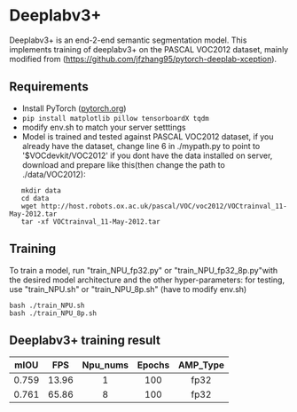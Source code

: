 # Deeplabv3+

Deeplabv3+ is an end-2-end semantic segmentation model. This implements training of deeplabv3+ on the PASCAL VOC2012 dataset, mainly modified from (https://github.com/jfzhang95/pytorch-deeplab-xception).


## Requirements

- Install PyTorch ([pytorch.org](http://pytorch.org))
- `pip install matplotlib pillow tensorboardX tqdm`
- modify env.sh to match your server setttings
- Model is trained and tested against PASCAL VOC2012 dataset, if you already have the dataset, change line 6 in ./mypath.py to point to '$VOCdevkit/VOC2012'
  if you dont have the data installed on server, download and prepare like this(then change the path to ./data/VOC2012): 
```
   mkdir data
   cd data
   wget http://host.robots.ox.ac.uk/pascal/VOC/voc2012/VOCtrainval_11-May-2012.tar
   tar -xf VOCtrainval_11-May-2012.tar
```
## Training

To train a model, run "train_NPU_fp32.py" or "train_NPU_fp32_8p.py"with the desired model architecture and the other hyper-parameters:
for testing, use "train_NPU.sh" or "train_NPU_8p.sh" (have to modify env.sh)

```
bash ./train_NPU.sh
bash ./train_NPU_8p.sh

```

## Deeplabv3+ training result

| mIOU    | FPS       | Npu_nums | Epochs   | AMP_Type |
| :------:| :------: | :------:  | :------: | :------: |
| 0.759   | 13.96     | 1        | 100      | fp32     |
| 0.761   | 65.86     | 8        | 100      | fp32     |
